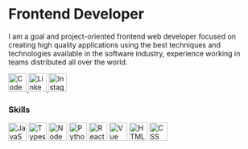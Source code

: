 Frontend Developer
=====================================================================================================================================
<p align="left">
I am a goal and project-oriented frontend web developer focused on creating high quality applications using the best techniques and technologies available in the software industry, experience working in teams distributed all over the world. 
</p>

<p align="left">
   <a target="_blank" rel="noreferrer" href="https://codepen.io/jhonnovax">
	<img src="https://github.com/jhonnovax/jhonnovax/blob/main/assets/codepen-icon.svg" width="36" height="36" alt="CodePen" /> 
   </a>
   <a target="_blank" rel="noreferrer" href="https://linkedin.com/in/jhonnovax">
	<img src="https://github.com/jhonnovax/jhonnovax/blob/main/assets/linkedin-icon.svg" width="36" height="36" alt="Linkedin" /> 
   </a> 
   <a target="_blank" rel="noreferrer" href="https://instagram.com/jhonnovax">
	<img src="https://github.com/jhonnovax/jhonnovax/blob/main/assets/instagram-icon.svg" width="36" height="36" alt="Instagram" /> 
   </a> 
</p>

### Skills

<p align="left">
	<img src="https://github.com/jhonnovax/jhonnovax/blob/main/assets/javascript-icon.svg" width="36" height="36" alt="JavaScript" />
	<img src="https://github.com/jhonnovax/jhonnovax/blob/main/assets/typescript-icon.svg" width="36" height="36" alt="Typescript" />
	<img src="https://github.com/jhonnovax/jhonnovax/blob/main/assets/node-icon.svg" width="36" height="36" alt="Node" />
	<img src="https://github.com/jhonnovax/jhonnovax/blob/main/assets/python-icon.svg" width="36" height="36" alt="Python" />
	<img src="https://github.com/jhonnovax/jhonnovax/blob/main/assets/react-icon.svg" width="36" height="36" alt="React" />
	<img src="https://github.com/jhonnovax/jhonnovax/blob/main/assets/vue-icon.svg" width="36" height="36" alt="Vue" />
	<img src="https://github.com/jhonnovax/jhonnovax/blob/main/assets/html-icon.svg" width="36" height="36" alt="HTML" />
	<img src="https://github.com/jhonnovax/jhonnovax/blob/main/assets/css-icon.svg" width="36" height="36" alt="CSS" />
</p>
